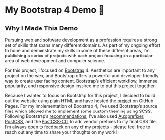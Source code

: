 # My Bootstrap 4 Demo :hiking_boot:

## Why I Made This Demo

Pursuing web and software development as a profession requires a strong set of skills that spans many different domains. As part of my ongoing effort to hone and demonstrate my skills in some of these different areas, I’m publishing a series of projects with each project focusing on a particular area of web development and computer science.

For this project, I focused on [Bootstrap](https://github.com/twbs/bootstrap) 4. Aesthetics are important to any project on the web, and Bootstrap offers a powerful and developer-friendly way to create user facing content. Bootstrap’s efficient workflow, immense popularity, and responsive design inspired me to put this project together.

Because I wanted to focus on Bootstrap for this project, I decided to build out the website using plain HTML and have hosted the [project](https://parrishj.github.io/) on GitHub Pages. For my implementation of Bootstrap 4, I’ve used Bootstrap’s source files which allowed me to implement some custom theming using SCSS. Following Bootstrap’s [recommendations](https://getbootstrap.com/docs/4.5/getting-started/download/#source-files), I’ve also used [Autoprefixer](https://github.com/postcss/autoprefixer), [PostCSS](https://github.com/postcss/postcss), and the [PostCSS-CLI](https://github.com/postcss/postcss-cli) to add vendor prefixes to my final CSS file. I’m always open to feedback on any of my projects - please feel free to reach out any time to share your thoughts on my work!




